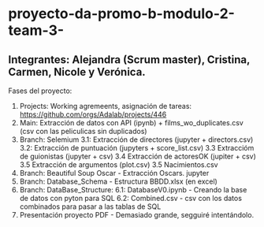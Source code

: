 # proyecto-da-promo-b-modulo-2-team-3-
## Integrantes: Alejandra (Scrum master), Cristina, Carmen, Nicole y Verónica.

Fases del proyecto:
1. Projects: Working agremeents, asignación de tareas: https://github.com/orgs/Adalab/projects/446
2. Main: Extracción de datos con API (ipynb) + films_wo_duplicates.csv (csv con las peliculicas sin duplicados)
3. Branch: Selemium
   3.1: Extracción de directores (jupyter + directors.csv)
   3.2: Extracción de puntuación (jupyters + score_list.csv)
   3.3 Extraccióm de guionistas (jupyter + csv)
   3.4 Extracción de actoresOK (jupiter + csv)
   3.5 Extracción de argumentos (plot.csv)
   3.5 Nacimientos.csv
4. Branch: Beautiful Soup Oscar - Extracción Oscars. jupyter
5. Branch: Database_Schema - Estructura BBDD.xlsx (en excel)
6. Branch: DataBase_Structure:
   6.1: DatabaseV0.ipynb - Creando la base de datos con pyton para SQL
   6.2: Combined.csv - csv con los datos combinados para pasar a las tablas de SQL
7. Presentación proyecto PDF - Demasiado grande, segguiré intentándolo.
